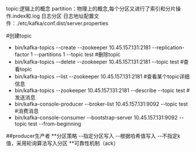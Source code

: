 topic:逻辑上的概念
partition：物理上的概念,每个分区又进行了索引和分片操作.index和.log
日志分区
日志地址配置文件：./etc/kafka/conf.dist/server.properties


#创建topic
-  bin/kafka-topics --create --zookeeper 10.45.157.131:2181 --replication-factor 1 --partitions 1 --topic test
#删除topic
-  bin/kafka-topics --delete --zookeeper 10.45.157.131:2181 --topic test
#查看topic
-  bin/kafka-topics --list --zookeeper 10.45.157.131:2181
#查看某个topic详细信息
-  bin/kafka-topics --zookeeper 10.45.157.131:2181 --describe --topic test 
#发送消息
-  bin/kafka-console-producer --broker-list 10.45.157.131:9092 --topic test
#消费消息
-  bin/kafka-console-consumer --bootstrap-server 10.45.157.131:9092 --topic test --from-beginning


##producer生产者
**分区策略
  --指定分区写入
  --根据哈希值写入
  --不指定k值，采用轮询算法写入分区
**可靠性机制（ack）


 